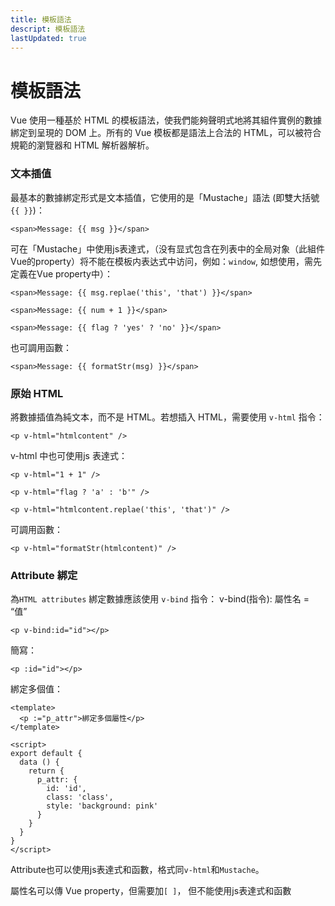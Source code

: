 ```yaml
---
title: 模板語法
descript: 模板語法
lastUpdated: true
---
```


# 模板語法

Vue 使用一種基於 HTML 的模板語法，使我們能夠聲明式地將其組件實例的數據綁定到呈現的 DOM 上。所有的 Vue 模板都是語法上合法的 HTML，可以被符合規範的瀏覽器和 HTML 解析器解析。

### 文本插值

最基本的數據綁定形式是文本插值，它使用的是「Mustache」語法 (即雙大括號`{{ }}`)：

```vue
<span>Message: {{ msg }}</span>
```

可在「Mustache」中使用js表達式，（没有显式包含在列表中的全局对象（此組件Vue的property）将不能在模板内表达式中访问，例如：`window`, 如想使用，需先定義在Vue property中）：

```vue
<span>Message: {{ msg.replae('this', 'that') }}</span>

<span>Message: {{ num + 1 }}</span>

<span>Message: {{ flag ? 'yes' ? 'no' }}</span>
```

也可調用函數：

```vue
<span>Message: {{ formatStr(msg) }}</span>
```

### 原始 HTML

將數據插值為純文本，而不是 HTML。若想插入 HTML，需要使用 `v-html` 指令：

```vue
<p v-html="htmlcontent" />
```

v-html 中也可使用js 表達式：

```vue
<p v-html="1 + 1" />

<p v-html="flag ? 'a' : 'b'" />

<p v-html="htmlcontent.replae('this', 'that')" />
```

可調用函數：

```vue
<p v-html="formatStr(htmlcontent)" />
```



### Attribute 綁定

 為`HTML attributes` 綁定數據應該使用 `v-bind` 指令： v-bind(指令): 屬性名 = “值”

```vue
<p v-bind:id="id"></p>
```

簡寫：
```vue
<p :id="id"></p>
```

綁定多個值：

```vue
<template>
  <p :="p_attr">綁定多個屬性</p>
</template>

<script>
export default {
  data () {
    return {
      p_attr: {
        id: 'id',
        class: 'class',
        style: 'background: pink'
      }
    }
  }
}
</script>
```

Attribute也可以使用js表達式和函數，格式同`v-html`和`Mustache`。

屬性名可以傳 Vue property，但需要加`[ ]`， 但不能使用js表達式和函數

